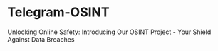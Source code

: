 # Telegram-OSINT
Unlocking Online Safety: Introducing Our OSINT Project - Your Shield Against Data Breaches
